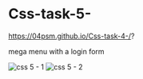 
# Css-task-5-

https://04psm.github.io/Css-task-4-/?

mega menu with a  login form


![css 5 - 1](https://user-images.githubusercontent.com/66555692/87891987-6b573980-ca59-11ea-8eb2-dbd19ffc8893.png)
![css 5 - 2](https://user-images.githubusercontent.com/66555692/87891994-6f835700-ca59-11ea-8f9b-0d7c6a22e5cb.png)
